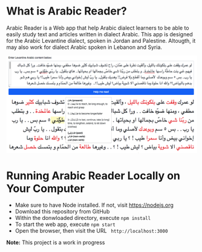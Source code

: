# What is Arabic Reader?
Arabic Reader is a Web app that help Arabic dialect learners to be able to easily study text and articles written in dialect Arabic. This app is designed for the Arabic Levantine dialect, spoken in Jordan and Palestine. Altougth, it may also work for dialect Arabic spoken in Lebanon and Syria.

![Arabic Reader Screenshot](assets/screenshot.png)

# Running Arabic Reader Locally on Your Computer
- Make sure to have Node installed. If not, visit https://nodejs.org
- Download this repository from GitHub
- Within the donwloaded directory, execute `npm install`
- To start the web app, execute `npm start`
- Open the browser, then visit the URL ` http://localhost:3000`

**Note:** This project is a work in progress
